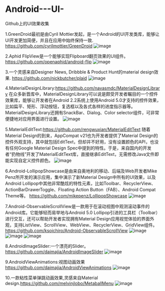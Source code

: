 # Android---UI-
Github上的UI效果收集

1.GreenDroid最初是由Cyril Mottier发起，是一个Android的UI开发类库，能够让UI开发更加简便，并且在应用中始终保持一致.
https://github.com/cyrilmottier/GreenDroid
![image](http://cms.csdnimg.cn/article/201305/03/51834d911e3dc.jpg)

2.Aphid FlipView是一个能够实现Flipboard翻页效果的UI组件。
https://github.com/openaphid/android-flip
![image](http://cms.csdnimg.cn/article/201305/03/51834f7e3c8a5.jpg)

3.一个灵感来自Designer News, Dribbble & Product Hunt的material design效果.
https://github.com/nickbutcher/plaid
![image](https://github.com/nickbutcher/plaid/blob/master/screenshots/plaid_demo.gif)

4.MaterialDesignLibrary:https://github.com/navasmdc/MaterialDesignLibrary
在众多新晋库中，MaterialDesignLibrary可以说是颇受开发者瞩目的一个控件效果库，能够让开发者在Android 2.2系统上使用Android 5.0才支持的控件效果，比如扁平、矩形、浮动按钮，复选框以及各式各样的进度指示器等。MaterialDesignLibrary还拥有SnackBar、Dialog、Color selector组件，可非常便捷地对应用界面进行设置。
![image](http://cms.csdnimg.cn/article/201411/21/546e9b100445a_middle.jpg)

5.MaterialEditText:https://github.com/rengwuxian/MaterialEditText
随着Material Design的到来，AppCompat v21也为开发者提供了Material Design的控件外观支持，其中就包括EditText，但却并不好用，没有设置颜色的API，也没有任何Google Material Design Spec中提到的特性。于是，来自国内的开发者“扔物线”开发了MaterialEditText库，直接继承EditText，无需修改Java文件即能实现自定义控件颜色。
![image](https://github.com/rengwuxian/MaterialEditText/blob/master/images/material_edittext.png)

6.Android-LollipopShowcase是由来自奥地利的移动、后端及Web开发者Mike Penz所开发的演示应用，集中演示了新Material Design中所有的UI效果，以及Android Lollipop中其他非常酷炫的特性元素，比如Toolbar、RecyclerView、ActionBarDrawerToggle、Floating Action Button（FAB）、Android Compat Theme等。
https://github.com/mikepenz/LollipopShowcase
![image](http://cms.csdnimg.cn/article/201411/21/546ed8a896530_middle.jpg)

7.Android-ObservableScrollView是一款用于在滚动视图中观测滚动事件的Android库。它能够轻而易举地与Android 5.0 Lollipop引进的工具栏（Toolbar）进行交互，还可以帮助开发者实现拥有Material Design应用视觉体验的界面外观，支持ListView、ScrollView、WebView、RecyclerView、GridView组件。
https://github.com/ksoichiro/Android-ObservableScrollView
![image](https://raw.githubusercontent.com/ksoichiro/Android-ObservableScrollView/master/samples/images/demo10.gif)
![image](https://raw.githubusercontent.com/ksoichiro/Android-ObservableScrollView/master/samples/images/demo12.gif)
![image](https://raw.githubusercontent.com/ksoichiro/Android-ObservableScrollView/master/samples/images/demo11.gif)

8.AndroidImageSlider:一个漂亮的Slider。https://github.com/daimajia/AndroidImageSlider
![image](https://camo.githubusercontent.com/f64413139bbaa918131384d3597c33e39333aa7f/687474703a2f2f7777332e73696e61696d672e636e2f6d773639302f36313064633033346a773165677a6f7236366f6a64673230393530666b6e70652e676966)

9.AndroidViewAnimations:视图动画效果
https://github.com/daimajia/AndroidViewAnimations
![image](https://camo.githubusercontent.com/c41223966bdfed2260dbbabbcbae648e5db542c6/687474703a2f2f7777332e73696e61696d672e636e2f6d773639302f3631306463303334677731656a37356d69327737376732306333306a623471722e676966)

10.一款粘性菜单弹跳动画效果,灵感来自Material design.https://github.com/melvinjlobo/MetaballMenu
![image](https://github.com/melvinjlobo/MetaballMenu/blob/master/MetaballMenu.gif)










